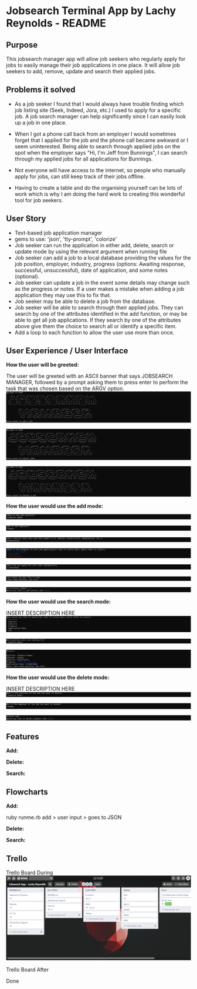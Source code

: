 # Jobsearch Terminal App by Lachy Reynolds - README

## Purpose

This jobsearch manager app will allow job seekers who regularly apply for jobs to easily manage their job applications in one place. It will allow job seekers to add, remove, update and search their applied jobs.

## Problems it solved

- As a job seeker I found that I would always have trouble finding which job listing site (Seek, Indeed, Jora, etc.) I used to apply for a specific job. A job search manager can help significantly since I can easily look up a job in one place.

- When I got a phone call back from an employer I would sometimes forget that I applied for the job and the phone call became awkward or I seem uninterested. Being able to search through applied jobs on the spot when the employer says "Hi, I'm Jeff from Bunnings", I can search through my applied jobs for all applications for Bunnings.

- Not everyone will have access to the internet, so people who manually apply for jobs, can still keep track of their jobs offline.

- Having to create a table and do the organising yourself can be lots of work which is why I am doing the hard work to creating this wonderful tool for job seekers.

## User Story

- Text-based job application manager
- gems to use: 'json', 'tty-prompt', 'colorize'
- Job seeker can run the application in either add, delete, search or update mode by using the relevant argument when running file
- Job seeker can add a job to a local database providing the values for the job position, employer, industry, progress (options: Awaiting response, successful, unsuccessful), date of application, and some notes (optional).
- Job seeker can update a job in the event some details may change such as the progress or notes. If a user makes a mistake when adding a job application they may use this to fix that.
- Job seeker may be able to delete a job from the database.
- Job seeker will be able to search through their applied jobs. They can search by one of the attributes identified in the add function, or may be able to get all job applications. If they search by one of the attributes above give them the choice to search all or identify a specific item.
- Add a loop to each function to allow the user use more than once.

## User Experience / User Interface

**How the user will be greeted:**

The user will be greeted with an ASCII banner that says JOBSEARCH MANAGER, followed by a prompt asking them to press enter to perform the task that was chosen based on the ARGV option.
![Add Job Greeting UI](https://github.com/LachlynR/Jobsearch-App-Lachy-Reynolds/blob/master/docs/AddJob_greeting.PNG)

![Search Job Greeting UI](https://github.com/LachlynR/Jobsearch-App-Lachy-Reynolds/blob/master/docs/SearchJob_greeting.PNG)

![Delete Job Greeting UI](https://github.com/LachlynR/Jobsearch-App-Lachy-Reynolds/blob/master/docs/DeleteJob_greeting.PNG)

**How the user would use the add mode:**

![Add Job Question 1](https://github.com/LachlynR/Jobsearch-App-Lachy-Reynolds/blob/master/docs/images/Add%20Function/Add_q1.PNG)

![Add Job Question 2](https://github.com/LachlynR/Jobsearch-App-Lachy-Reynolds/blob/master/docs/images/Add%20Function/Add_q2.PNG)

![Add Job Question 3](https://github.com/LachlynR/Jobsearch-App-Lachy-Reynolds/blob/master/docs/images/Add%20Function/Add_q3.PNG)

![Add Job Question 4](https://github.com/LachlynR/Jobsearch-App-Lachy-Reynolds/blob/master/docs/images/Add%20Function/Add_q4.PNG)

![Add Job Question 5](https://github.com/LachlynR/Jobsearch-App-Lachy-Reynolds/blob/master/docs/images/Add%20Function/Add_q5.PNG)

![Add Job Question 6](https://github.com/LachlynR/Jobsearch-App-Lachy-Reynolds/blob/master/docs/images/Add%20Function/Add_q6.PNG)

![Successfully Added](https://github.com/LachlynR/Jobsearch-App-Lachy-Reynolds/blob/master/docs/images/Add%20Function/Add_successful.PNG)

**How the user would use the search mode:**

INSERT DESCRIPTION HERE
![Search Job Question 1](https://github.com/LachlynR/Jobsearch-App-Lachy-Reynolds/blob/master/docs/images/Search%20Function/Search_q1.PNG)

![Search Job Question 2](https://github.com/LachlynR/Jobsearch-App-Lachy-Reynolds/blob/master/docs/images/Search%20Function/Search_q2.PNG)

![Search Job Results](https://github.com/LachlynR/Jobsearch-App-Lachy-Reynolds/blob/master/docs/images/Search%20Function/Search_resuls.PNG)

**How the user would use the delete mode:**

INSERT DESCRIPTION HERE
![Search Job Question 1](https://github.com/LachlynR/Jobsearch-App-Lachy-Reynolds/blob/master/docs/images/Delete%20Function/DeleteJob_q1.PNG)

![Search Job Question 2](https://github.com/LachlynR/Jobsearch-App-Lachy-Reynolds/blob/master/docs/images/Delete%20Function/DeleteJob_q2.PNG)

![Search Job Results](https://github.com/LachlynR/Jobsearch-App-Lachy-Reynolds/blob/master/docs/images/Delete%20Function/DeleteJob_successful.PNG)

## Features

**Add:**

**Delete:**

**Search:**

## Flowcharts

**Add:**

ruby runme.rb add > user input > goes to JSON

**Delete:**

**Search:**

## Trello

Trello Board During
![Trello Board During](https://github.com/LachlynR/Jobsearch-App-Lachy-Reynolds/blob/master/docs/images/Trello/Trello_Board_half.PNG)

Trello Board After

Done
